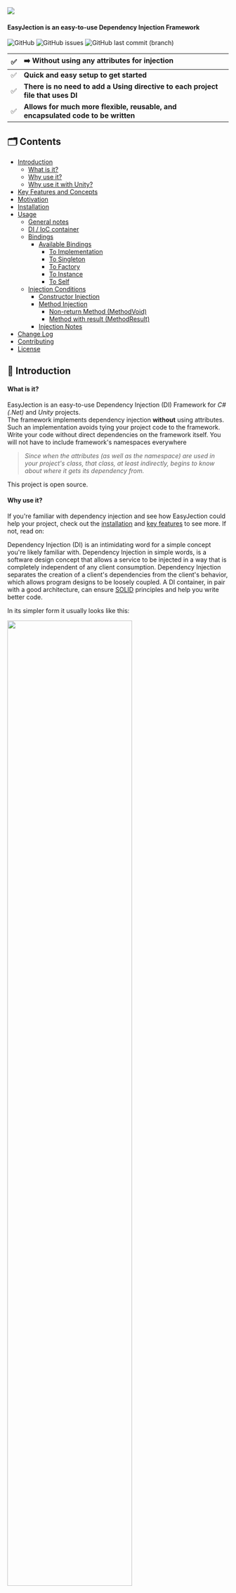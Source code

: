 <img src="https://github.com/imaxs/EasyJection/blob/main/Documentation/Images/logo.svg?sanitize=true" align="left"/>
<br/>
<h4>EasyJection is an easy-to-use Dependency Injection Framework</h4>

![GitHub](https://img.shields.io/github/license/imaxs/EasyJection?style=flat-square)
![GitHub issues](https://img.shields.io/github/issues/imaxs/EasyJection?style=flat-square)
![GitHub last commit (branch)](https://img.shields.io/github/last-commit/imaxs/EasyJection/main?style=flat-square)

✅ | <b>➡️ Without using any attributes for injection</b>
:---: | :---
✅ | <b>Quick and easy setup to get started</b>
✅ | <b>There is no need to add a Using directive to each project file that uses DI</b>
✅ | <b>Allows for much more flexible, reusable, and encapsulated code to be written</b>

## 🗂 Contents ##

  * [Introduction](#-introduction)
    * [What is it?](#what-is-it)
    * [Why use it?](#why-use-it)
    * [Why use it with Unity?](#why-use-it-with-unity)
  * [Key Features and Concepts](#-key-features-and-concepts)
  * [Motivation](#-motivation)
  * [Installation](#-installation)
  * [Usage](#-usage)
     * [General notes](#general-notes)
     * [DI / IoC container](#di--ioc-container)
     * [Bindings](#bindings)
       * [Available Bindings](#available-bindings)
         * [To Implementation](#-to-implementation)
         * [To Singleton](#-to-singleton)
         * [To Factory](#-to-factory)
         * [To Instance](#-to-instance)
         * [To Self](#-to-self)
     * [Injection Conditions](#injection-conditions)
         * [Constructor Injection](#-constructor-injection)
         * [Method Injection](#-method-injection)
           * [Non-return Method (MethodVoid)](#non-return-method-methodvoid)
           * [Method with result (MethodResult)](#method-with-result-methodresult) 
         * [Injection Notes](#injection-notes)
  * [Change Log](#-change-log)
  * [Contributing](#-contributing)
  * [License](#-license)

## 📝 Introduction ##
#### What is it? ####
EasyJection is an easy-to-use Dependency Injection (DI) Framework for *C#(.Net)* and *Unity* projects.<br/>
The framework implements dependency injection **without** using attributes. Such an implementation avoids tying your project code to the framework. Write your code without direct dependencies on the framework itself. You will not have to include framework's namespaces everywhere 
> *Since when the attributes (as well as the namespace) are used in your project's class, that class, at least indirectly, begins to know about where it gets its dependency from.*

This project is open source.

#### Why use it? ####
If you're familiar with dependency injection and see how EasyJection could help your project, check out the [installation](#installation) and [key features](#key-features-and-concepts) to see more. If not, read on:

Dependency Injection (DI) is an intimidating word for a simple concept you're likely familiar with. Dependency Injection in simple words, is a software design concept that allows a service to be injected in a way that is completely independent of any client consumption. Dependency Injection separates the creation of a client's dependencies from the client's behavior, which allows program designs to be loosely coupled. A DI container, in pair with a good architecture, can ensure [SOLID](https://en.wikipedia.org/wiki/SOLID) principles and help you write better code.

In its simpler form it usually looks like this:
<p><img src="./Documentation/Images/Dependency_Injection.jpeg" width="75%"/></p>
More details can be found here: https://en.wikipedia.org/wiki/Dependency_injection

#### Why use it with Unity? ####
Unfortunately the Unity game engine isn't very SOLID-friendly out of the box. Even the official documentation and examples for it may give a wrong idea on how to write a code correctly. By using a DI container along with Unity, it's possible to write code that is more reusable, extensible and less oriented to use the [base class](https://docs.unity3d.com/ScriptReference/MonoBehaviour.html) from which every Unity script derives.

## 🪆 Key Features and Concepts ##

  * Injection Mechanisms
    * Standard C# objects *(a.k.a. [POCO](https://en.wikipedia.org/wiki/Plain_old_CLR_object))*
      * Constructor injection
      * Method injection
      * Field injection
      * Property injection
    * Inherited from MonoBehaviour
      * Constructor injection *(as the Unity documentation says, you shouldn't implement and call constructors for MonoBehaviours. Unity automatically invokes the constructor.)*
      * Method injection *(through Awake() and Start(), or other custom methods)*
      * Field injection
      * Property injection
  * Replacing the original parameters of the method/constructor.
  * Can inject on non public members.
  * Convention based binding.
  * Conditional binding *(eg. by method name, by signature, etc.)*
  * Context Aware Injection Support *(dependencies can be automatically injected using the components contained in the child and parents)*

## 💡 Motivation ##
Allow references to high-level objects (typically managers or services) at a single entry point without using singletons or spaghetti serialization, or endless constructor parameters.

Usually, when developing a project in Unity, it's often necessary for one system of the game object to reference another. For example, a game object needs a reference to a movement component. 

⬇️ It might look like below:

```csharp
// Cube.cs
using UnityEngine;

public class Cube : MonoBehaviour
{
    [SerializeField]
    // The dependency that provides an implementation of the rotating system.
    private IRotate m_RotateSystem;
    
    private void Update()
    {
        m_RotateSystem.DoRotate(0, 0.25f, 0);
    }
}
```
*➡️ This approach has some problems:*
- ❌ The need to always assign fields in the inspector.
- ❌ Unity doesn't support displaying C# interfaces in the Inspector (Interfaces are not serializable).

⬇️ There is an attempt at a solution:
<table><tr><td><details>
 <summary>📃 Cube.cs</summary>
 
```csharp
// Cube.cs
using UnityEngine;

public class Cube : MonoBehaviour
{
    // The dependency that provides an implementation of the rotating system.
    private IRotate m_RotateSystem;
    
    private void Awake()
    {
        ////////////////////////////////////////////////
        // Below are 3 ways to resolve the dependency.
        ////////////////////////////////////////////////
        
        /* Just create a new instance (if a class doesn't inherit from MonoBehaviour)
           and pass the 'Cube' class instance through the constructor: */
        m_RotateSystem = new Rotate(this); // #1
        
        /* otherwise find a component like this: */
        m_RotateSystem = GetComponentInParent<Rotate>(); // #2
        
        // or
        m_RotateSystem = FindObjectOfType<Rotate>(); // #3
    }
    
    private void Update()
    {
        m_RotateSystem.DoRotate(0, 0.25f, 0);
    }
}
```
</details></td></tr></table>

*➡️ Each of these ways is a workable solution, but they all have same disadvantages:*
- ❌ When a class holds its dependencies and tries to manage them itself without any interference from others, it's an anti-pattern named *Control Freak*.
- ❌ The need to manually write in the source code of each component. 
- ❌ Extending and maintaining the classes in your project will take a lot more effort.

⬇️ We can try to solve the disadvantages described above by using any other popular IOC / DI framework for the Unity game engine:
<table><tr><td><details>
 <summary>📃 Cube.cs</summary>
 
```csharp
// Cube.cs
using UnityEngine;
using AnyOtherDIFramework; // adds the namespace of the framework to the source code of our project

public class Cube : MonoBehaviour
{
    // The dependency that provides an implementation of the rotating system.
    [Inject]
    private IRotate m_RotateSystem;
    
    private void Update()
    {
        m_RotateSystem.DoRotate(0, 0.25f, 0);
    }
}
```
</details></td></tr></table>

*➡️ It's almost perfect, but there are some snags:*
- ❌ The need to add the Using directive to each source code file of our project (`using AnyOtherDIFramework;` in this case).
- ❌ The need to manually write attributes in the source code of each component.
- ❌ As in the previous solution, extending and maintaining the classes in your project will take a lot more effort.
- ❌ The *Cube* class indirectly begins to know where it gets its dependency from.

**✅ EasyJection was created precisely to eliminate all this!**

ℹ️ In order to start using this framework, you <ins>don't</ins> need to add `using EasyJection;` to each source code file, and also <ins>don't</ins> need to specify any attributes.

<table>
<tr><td>The source files of project are neat and don't contain dependencies on third-party frameworks. (<b>without</b> `using EasyJection;` etc.)</td></tr>
<tr><td>
<details>
 <summary>📃 Cube.cs</summary>
 
 ```csharp
// Cube.cs
using UnityEngine;

// Note: Dependency injection occurs when a method or constructor is called,
// it depends on what you specify.
public class Cube : MonoBehaviour
{
    private IRotate m_RotateSystem;
    
    [MethodImpl(MethodImplOptions.NoInlining)]
    // For injection via the constructor
    public Cube()
    {
        UnityEngine.Debug.Log("Constructor");
    }
    
    // For injection via 'Awake' method
    private void Awake()
    {
        UnityEngine.Debug.Log("Awake");
    }

    private void Update()
    {
        m_RotateSystem.DoRotate(0, 0.25f, 0);
    }
}
```
</details>
</td></tr>
<tr><td>
<details>
 <summary>📃 IRotate.cs</summary>
 
 ```csharp
// IRotate.cs
using UnityEngine;

public interface IRotate
{
    void DoRotate(float x, float y, float z);
}
```
</details>
</td></tr>
<tr><td>
<details>
 <summary>📃 Rotate.cs</summary>
 
 ```csharp
// Rotate.cs
using UnityEngine;

public class Rotate : IRotate
{
    private Cube m_Cube;

    public void DoRotate(float x, float y, float z)
    {
        m_Cube.transform.Rotate(x, y, z);
    }
}
```
</details>
</td></tr>
</table>

<table>
<tr><td>Source code <b>with</b> <code>using EasyJection;</code> directive.</td></tr>
<tr><td>
<details>
 <summary>📃 EntryPoint.cs</summary>
 
 ```csharp
// EntryPoint.cs
using UnityEngine;
using EasyJection;

/*
  This is the entry point of the application, where EasyJection sets up 
  all the various dependencies before starting your game scene.
*/
public class EntryPoint
{
    [RuntimeInitializeOnLoadMethod(RuntimeInitializeLoadType.BeforeSceneLoad)]
    /* The Unity documentation mention that the order might be undefined 
       depending on platform, not sure what that means for actual usage.
 
       Methods with RuntimeInitializeLoadType.AfterSceneLoad, or RuntimeInitializeLoadType.BeforeSceneLoad 
       will only be called for the first scene in a run of the application, not every scene. */
    static void OnBeforeSceneLoadRuntimeMethod()
    {
        var container = new Container();
        container.Bind<IRotate>().To<Rotate>();
        
        ////////////////////////////////////////////////
        // Below are 2 injection ways (use only one of them)
        ////////////////////////////////////////////////
        
        // #1 when the constructor is called. 
        container.Bind<Cube>().ToSelf(UseDefaultConstructor: true);
        
        // #2 or when the 'Awake' method is called.
        // This way is recommended for objects inherited from MonoBehaviour
         container.Bind<Cube>().ToSelf().InjectionTo().MethodVoid("Awake");
 
        /* Note: You can also create a container and set bindings in a class inherited
                 from MonoBehaviour and then add the script to the current active scene.
                 This script needs to be called first. Verify the script execution order
                 in Unity by accessing the menu: Edit->Project Settings->Script Execution Order 
                 and add the script to execute before all other scripts. Enter a large 
                 negative number to have this script before all the others on the list. */
    }
}
``` 
</details>
</td></tr>
</table>

<details>
 <summary>Attaching the script to the game object</summary>
 <img src="https://github.com/imaxs/EasyJection/blob/develop/Documentation/Images/Inspector.png?sanitize=true)"/>
</details>
 
<details>
 <summary>Result</summary>
 <img src="https://github.com/imaxs/EasyJection/blob/develop/Documentation/Images/result.gif?sanitize=true)"/>
</details>

As you can see, the framework does all the work of resolving the dependencies.

So now the injection will also work fine every time you create a gameobject, something like this:
```csharp
 GameObject cube = GameObject.CreatePrimitive(PrimitiveType.Cube);
 cube.AddComponent<Cube>()
```

> ⚠️ Attention: Attempting to get any MonoBehaviour component inside a constructor of class 'Rotate' will throw an exception, since the injection is done via a constructor of an object inherited from MonoBehaviour.

<details>
 <summary>The code below throws an UnityException</summary>
 
```csharp
public class Rotate : IRotate
{
    private Cube m_Cube;
    private Transform m_Transform;
 
    public Rotate(Cube cube)
    {
       m_Cube = cube;
       m_Transform = cube.transform; // <-- UnityException: get_transform is not allowed to be called from a MonoBehaviour constructor (or instance field initializer), call it in Awake or Start instead. Called from MonoBehaviour 'Cube'.
    }

    public void DoRotate(float x, float y, float z)
    {
        m_Cube.transform.Rotate(x, y, z);
    }
}
```
</details>
                                            
## 🛠 Installation ##

### You can install EasyJection using any of the below options: ###
#### 🔘 Adding a line to Packages/manifest.json ####
You can use the path query parameter in the Git URL to notify the Package Manager where to find the package.
```
{
  "dependencies": {
    "com.imaxs.easyjection": "https://github.com/imaxs/EasyJection.git?path=/UnityPackage"
  }
}
```
#### 🔘 Install via UPM *(Requires Unity 2019+)* ####
`Window` ⇨ `Package Manager` ⇨ `+ sign` ⇨ `Add package from git URL`: <br/>*`https://github.com/imaxs/EasyJection.git?path=/UnityPackage`*

#### 🔘 Install manually ####
- Download the .unitypackage from [releases page](https://github.com/imaxs/EasyJection/releases)
- Import EasyJection.X.X.X.unitypackage

## 🎲 Usage ##
### General notes ###

 - A dependency will be resolved for a field, property, and parameter if its value is NULL.
 - If an instance is not found, it will be resolved to NULL.
 
### DI / IoC container ###

DI container (a.k.a IoC Container) is a key feature of the dependency injection implementation. The container creates an object of the specified type and then automatically injects all the dependency objects through a constructor, property, field or method at runtime. This is done automatically by the DI (IoC) container so that you don’t have to create and manage these dependency objects manually.
```csharp
using EasyJection;
...
// Create the container
Container container = new Container();
```

### Bindings ###
The created container should then 'know' how to create all the object instances in your application, by recursively resolving all dependencies for a given object. Therefore, you need to create bindings. Binding is the action of linking a type to another type or instance. EasyJection makes it simple by providing different ways to create them. Each binding must be performed to a specific key type by calling the `Bind()` method. For example, given the following class:
 
 ```csharp
 // The class implements an interface
public SomeClass : ISomeInterface
{
    // ... some code implementing the interface
}

// The class that requires a dependency
public class Foo
{
    private ISomeInterface instance;

    public Foo(ISomeInterface instance)
    {
        this.instance = instance;
    }
}
```
You can bind dependencies using the following:
 
```csharp
// Binding some interface to its class implementation
container.Bind<ISomeInterface>().To<SomeClass>();
container.Bind<Foo>().ToSelf(UseDefaultConstructor: true);
```
This is a simple way to bind some interface to its class implementation. This means that any class that requires the `ISomeInterface` interface (like Foo) will be given the same instance of type `SomeClass`.
 
Below is the full binding format:

```csharp
  // Binding an interface to an implementation type
  container.Bind<KeyInterfaceType>()
           .To<ImplementationType>()
           .InjectionTo()
           .MethodVoid<T1...T9>(methodName).WithArguments<T1...T9>(T1 arg1, ...T9 arg9)
           .MethodResult<T1...T9, TResult>(methodName).WithArguments<T1..T9>(T1 arg1, ...T9 arg9)
           .Constructor<T1...T9>(UseForInstantiation: True | False).WithArguments<T1...T9>(T1 arg1, ...T9 arg9);
```
Where:

 - *KeyInterfaceType* — The type of binding for.
 - *ImplementationType* — The type to be bound to.
 - `InjectionTo()` — allows you to set the injection conditions.
 - `MethodVoid<T1...T9>(methodName)` — field, property and parameters injection occurs immediately when the non-return method corresponding to the specified method signature is called.
    - *<T1...T9>* — types of parameters of a non-return method. Maximum of 9 parameters, where T1...T9 their types.
    - *methodName* — the name of a non-return method.
 - `MethodResult<T1...T9, TResult>(methodName)` — field, property and parameters injection occurs immediately when the method corresponding to the specified method signature is called.
     - *<T1...T9, TResult>* — types of method parameters. A maximum of 9 parameters, where T1...T9 their types and the return value is the type specified by the TResult.
     - *methodName* — the name of a method.
 - `Constructor<T1...T9>(UseForInstantiation: True | False)` — field, property and parameters injection occurs immediately when the constructor corresponding to the specified signature is called.
     - *<T1...T9>* — types of parameters of a constructor.
     - *UseForInstantiation* — if True, the container will use this constructor to create an instance, otherwise it will use the default constructor.
 - `WithArguments<T1...T9>(T1 arg1, ...T9 arg9)` — arguments used to pass to the called method or constructor.
     - *<T1...T9>* — types of arguments passed. 
        - ⚠️ Attention:
           - _The types must fully match the signature of a method or constructor._
           - _The original arguments passed to the called method will be replaced with the specified arguments from the binding._
 
 What is a method signature?
 
 Section 3.6 of the C# Language Specification (version 4.0) contains the following:
> The signature of a method consists of the name of the method, the number of type parameters and the type and kind (value, reference, or output) of each of its formal parameters, considered in the order left to right. For these purposes, any type parameter of the method that occurs in the type of a formal parameter is identified not by its name, but by its ordinal position in the type argument list of the method. The signature of a method specifically does not include the return type, the params modifier that may be specified for the right-most parameter, nor the optional type parameter constraints.

The method declaration consists of the following:

 <img src="./Documentation/Images/method.png" width="60%"/>
 
 - **Modifier** — It defines access type of the method i.e. from where it can be accessed in your application. In C# there are Public, Protected, Private access modifiers. 
 - **Name of the Method** — It describes the name of the user defined method by which the user calls it or refer it. Eg. GetName()
 - **Return type** — It defines the data type returned by the method. It depends upon user as it may also return void value i.e return nothing
 - **Body of the Method** — It refers to the line of code of tasks to be performed by the method during its execution. It is enclosed between braces.
 - **Parameter list** — Comma separated list of the input parameters are defined, preceded with their data type, within the enclosed parenthesis. If there are no parameters, then empty parentheses () have to use out.

Let's look at all the available bindings provided by EasyJection.
 
#### Available Bindings ####
There is three types of available bindings:
 
- **Transient**  —  a new instance is created each time a dependency needs to be resolved.
- **Singleton**  —  one instance is created and used for any dependencies.
- **Factory**  — creates the instance and returns it.
 
#### 🔘 To Implementation ####
```csharp
// A new instance is created each time a dependency needs to be resolved
container.Binder.Bind<ISomeInterface>().To<SomeClass>();
```

#### 🔘 To Singleton ####
Binds the key type to a singleton instance of the implementation type. The key must be a class.
```csharp
container.Bind<ISomeInterface>()
         .ToSingleton<SomeClass>(UseDefaultConstructor: True | False);
```
or bind the type as a singleton to itself.  
```csharp
// The key type must be a class!
container.Bind<SomeClass>()
         .ToSingleton(UseDefaultConstructor: True | False);
```
Where:
 - *UseDefaultConstructor* — If True, the injection occurs each time the default constructor is called (from `new()`).
 
#### 🔘 To Factory ####
When you need to handle object instantiation manually, you can create a factory class by inheriting it from `EasyJection.Types.IFactory` interface.
```csharp
public class MyFactory : EasyJection.Types.IFactory {
     /// <summary>
     /// Creates an instance of an object of the type created by the factory.
     /// </summary>
     /// <param name="bindingData">Instance implementing the IBindingData interface</param>
     /// <returns>The instance.</returns>
     public object CreateInstance(IBindingData bindingData = null) {
        //Instantiate and return the object.
        var myObject = new SomeClass();
        return myObject;
     }
}
```
There are two ways to bind the factory.
```csharp
// #1 The container creates the factory itself.
container.Bind<ISomeInterface>()
         .ToFactory<MyFactory>(UseDefaultConstructor: True | False);
 
// #2 or bind it to an existing factory instance.
container.Bind<ISomeInterface>()
         .ToFactory<MyFactory>(factoryInstance);
```
Where:
 - *UseDefaultConstructor* — If True, the injection occurs each time the default constructor is called (from `new()`).
 
#### 🔘 To Instance ####
You can also bind the key type to an existing instance.
```csharp
container.Bind<ISomeInterface>()
         .ToInstance<SomeClass>(someClassInstance);
``` 
 
#### 🔘 To Self ####
```csharp
// Binds the key type to a transient of itself. The key must be a class.
container.Bind<SomeClass>().ToSelf(UseDefaultConstructor: True | False);
```
 Where:
 - *UseDefaultConstructor* — If True, the injection occurs each time the default constructor is called (from `new()`).
 
### Injection Conditions ###
EasyJection provides injection through a constructor or method call. Constructor injection forces the dependency to only be resolved once, at instance creation, which is usually what you want. Inject methods are the recommended approach for MonoBehaviours (e.g. 'Awake' and 'Start' methods). Injection conditions are set by calling the `InjectionTo()` method. In order to specify a constructor or method for injection, you need to specify its signature.

EasyJection will also always try to resolve any dependencies for constructor or method parameters it might need, using information from its bindings, or trying to instantiate any types that are unknown to the binder. EasyJection allows you to replace the original values of method or constructor arguments with values from the binding
 
> Note: If you don’t provide a constructor for your class, a new instance is created using the default constructor `new()`, C# creates one and sets member variables to the default values. But if you decide to create an instance by calling `new()` (with or without arguments) recommended to provide a constructor with `[MethodImpl(MethodImplOptions.NoInlining)]` attribute.
 
Let's get acquainted with the available injection conditions.
 
#### 🔘 Constructor Injection ####
Injection occurs each time the specified constructor is called.
 
Parameter-less constructor:
```csharp
container.Bind<SomeClass>()
         .ToSelf()
         .InjectionTo()
         .Constructor(UseForInstantiation: True | False);
```
Constructor with parameters:
```csharp
container.Bind<SomeClass>()
         .ToSelf()
         .InjectionTo()
         .Constructor<T1, T2 ... T9>(UseForInstantiation: True | False);
```
Constructor with passing argument values:
```csharp
container.Bind<SomeClass>()
         .ToSelf()
         .InjectionTo()
         .Constructor<T1, T2 ... T9>(UseForInstantiation: True | False)
         .WithArguments<T1, T2 ... T9>(T1 arg1, T2 arg2 ... T9 arg9);
```

Where:
  - *UseForInstantiation* — if True, the container will use this constructor to create an instance, otherwise it will use the default constructor.
  - *<T1, T2 ... T9>* — types of constructor parameters.
#### 🔘 Method Injection ####
The Inject-injection method works very similar to constructor injection in terms of specifying parameter types. However, there are nuances. There are two types of methods that return values and non-return (named as void). 

##### Non-return Method (MethodVoid)  #####
To specify the non-return method use the `MethodVoid()`.
 
Parameter-less void method:
```csharp
container.Bind<SomeClass>()
         .ToSelf()
         .InjectionTo()
         .MethodVoid(methodName);
```
with parameters:
```csharp
container.Bind<SomeClass>()
         .ToSelf()
         .InjectionTo()
         .MethodVoid<T1, T2 ... T9>(methodName);
```
with passing argument values:
```csharp
container.Bind<SomeClass>()
         .ToSelf()
         .InjectionTo()
         .MethodVoid<T1, T2 ... T9>(methodName);
         .WithArguments<T1, T2 ... T9>(T1 arg1, T2 arg2 ... T9 arg9);
```
  - *methodName* — the name of a non-return method
  - *<T1, T2 ... T9>* — types of constructor parameters.
##### Method with result (MethodResult) #####
To specify a method that returns a result, use `MethodResult()`.
 
Parameter-less method:
```csharp
container.Bind<SomeClass>()
         .ToSelf()
         .InjectionTo()
         .MethodResult<TResult>(methodName);
```
with parameters:
```csharp
container.Bind<SomeClass>()
         .ToSelf()
         .InjectionTo()
         .MethodResult<T1, T2 ... T9, TResult>(methodName);
```
with passing argument values:
```csharp
container.Bind<SomeClass>()
         .ToSelf()
         .InjectionTo()
         .MethodResult<T1, T2 ... T9, TResult>(methodName);
         .WithArguments<T1, T2 ... T9>(T1 arg1, T2 arg2 ... T9 arg9);
```
  - *methodName* — the name of a method.
  - *<T1, T2 ... T9>* — types of constructor parameters.
  - *TResult* — type of return value.
#### Injection Notes ####

## 💾 Change Log ##

All notable changes to this project will be documented in files:
 1. This [CHANGELOG](./Framework/CHANGELOG.md) includes the changes in recent updates of the framework.
 2. This [CHANGELOG](./UnityPackage/CHANGELOG.md) only contains changes specific to a package (UnityPackage).

The format is based on [Keep a Changelog](https://keepachangelog.com/en/1.0.0/) and this project adheres to [Semantic Versioning](https://semver.org/).

## 👽 Contributing ##

Found a bug or fixed it already? <br/>
You are welcome to create an issue on the project's [GitHub page](https://github.com/imaxs/EasyJection/issues) or submit a pull request.

Here's how we suggest you make changes to this project:

 - [Fork](https://help.github.com/articles/fork-a-repo/) this project to your account.
 - [Create a branch](https://help.github.com/articles/creating-and-deleting-branches-within-your-repository) for the change you intend to make.
 - Make your changes to your fork.
 - Send a [pull request](https://help.github.com/articles/using-pull-requests/) from your fork’s branch to our [`develop`](https://github.com/imaxs/EasyJection/tree/develop) branch.

## 📄 License ##

Licensed under the [Apache-2.0 License](https://www.apache.org/licenses/LICENSE-2.0). Please see [LICENSE](./LICENSE) for more information.
